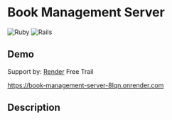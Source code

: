 
# Book Management Server

![Ruby](https://img.shields.io/badge/Ruby-3.1.0-red) ![Rails](https://img.shields.io/badge/Rails-7.0-red)

## Demo

Support by: [Render](https://render.com) Free Trail

https://book-management-server-8lqn.onrender.com

## Description

